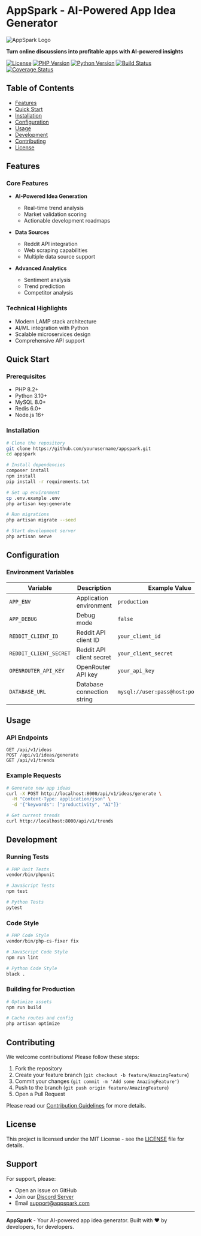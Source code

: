 # AppSpark - AI-Powered App Idea Generator

![AppSpark Logo](https://via.placeholder.com/150x50.png?text=AppSpark+Logo)

**Turn online discussions into profitable apps with AI-powered insights**

[![License](https://img.shields.io/badge/license-MIT-blue.svg)](LICENSE)
[![PHP Version](https://img.shields.io/badge/php-8.2%2B-blue.svg)](https://php.net)
[![Python Version](https://img.shields.io/badge/python-3.10%2B-blue.svg)](https://python.org)
[![Build Status](https://img.shields.io/github/actions/workflow/status/yourusername/appspark/ci.yml?branch=main)](https://github.com/yourusername/appspark/actions)
[![Coverage Status](https://coveralls.io/repos/github/yourusername/appspark/badge.svg?branch=main)](https://coveralls.io/github/yourusername/appspark?branch=main)

## Table of Contents
- [Features](#features)
- [Quick Start](#quick-start)
- [Installation](#installation)
- [Configuration](#configuration)
- [Usage](#usage)
- [Development](#development)
- [Contributing](#contributing)
- [License](#license)

## Features

### Core Features
- **AI-Powered Idea Generation**
  - Real-time trend analysis
  - Market validation scoring
  - Actionable development roadmaps

- **Data Sources**
  - Reddit API integration
  - Web scraping capabilities
  - Multiple data source support

- **Advanced Analytics**
  - Sentiment analysis
  - Trend prediction
  - Competitor analysis

### Technical Highlights
- Modern LAMP stack architecture
- AI/ML integration with Python
- Scalable microservices design
- Comprehensive API support

## Quick Start

### Prerequisites
- PHP 8.2+
- Python 3.10+
- MySQL 8.0+
- Redis 6.0+
- Node.js 16+

### Installation
```bash
# Clone the repository
git clone https://github.com/yourusername/appspark.git
cd appspark

# Install dependencies
composer install
npm install
pip install -r requirements.txt

# Set up environment
cp .env.example .env
php artisan key:generate

# Run migrations
php artisan migrate --seed

# Start development server
php artisan serve
```

## Configuration

### Environment Variables
| Variable               | Description                          | Example Value        |
|------------------------|--------------------------------------|----------------------|
| `APP_ENV`              | Application environment             | `production`         |
| `APP_DEBUG`            | Debug mode                          | `false`              |
| `REDDIT_CLIENT_ID`     | Reddit API client ID                | `your_client_id`     |
| `REDDIT_CLIENT_SECRET` | Reddit API client secret            | `your_client_secret` |
| `OPENROUTER_API_KEY`   | OpenRouter API key                  | `your_api_key`       |
| `DATABASE_URL`         | Database connection string          | `mysql://user:pass@host:port/dbname` |

## Usage

### API Endpoints
```http
GET /api/v1/ideas
POST /api/v1/ideas/generate
GET /api/v1/trends
```

### Example Requests
```bash
# Generate new app ideas
curl -X POST http://localhost:8000/api/v1/ideas/generate \
  -H "Content-Type: application/json" \
  -d '{"keywords": ["productivity", "AI"]}'

# Get current trends
curl http://localhost:8000/api/v1/trends
```

## Development

### Running Tests
```bash
# PHP Unit Tests
vendor/bin/phpunit

# JavaScript Tests
npm test

# Python Tests
pytest
```

### Code Style
```bash
# PHP Code Style
vendor/bin/php-cs-fixer fix

# JavaScript Code Style
npm run lint

# Python Code Style
black .
```

### Building for Production
```bash
# Optimize assets
npm run build

# Cache routes and config
php artisan optimize
```

## Contributing

We welcome contributions! Please follow these steps:

1. Fork the repository
2. Create your feature branch (`git checkout -b feature/AmazingFeature`)
3. Commit your changes (`git commit -m 'Add some AmazingFeature'`)
4. Push to the branch (`git push origin feature/AmazingFeature`)
5. Open a Pull Request

Please read our [Contribution Guidelines](CONTRIBUTING.md) for more details.

## License

This project is licensed under the MIT License - see the [LICENSE](LICENSE) file for details.

## Support

For support, please:
- Open an issue on GitHub
- Join our [Discord Server](#)
- Email support@appspark.com

---

**AppSpark** - Your AI-powered app idea generator. Built with ❤️ by developers, for developers. 